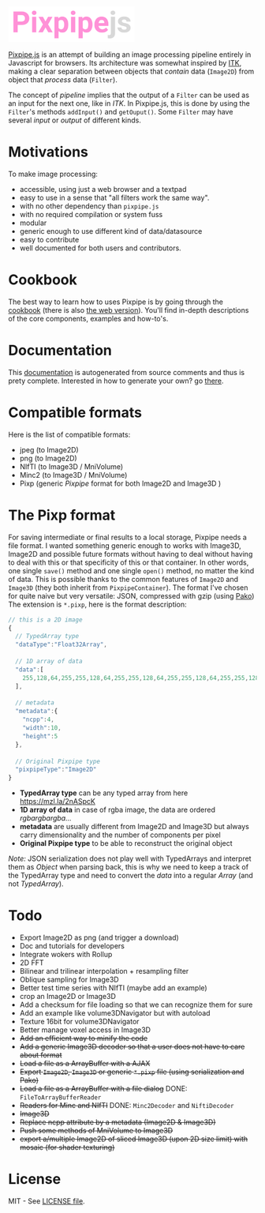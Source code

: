 ![Pixpipe.js](images/pixpipe256.png)

[Pixpipe.js](https://github.com/jonathanlurie/pixpipejs) is an attempt of building an image processing pipeline entirely in Javascript for browsers. Its architecture was somewhat inspired by [ITK](https://itk.org/), making a clear separation between objects that *contain* data (`Image2D`) from object that *process* data (`Filter`).  

The concept of *pipeline* implies that the output of a `Filter` can be used as an input for the next one, like in *ITK*. In Pixpipe.js, this is done by using the `Filter`'s methods `addInput()` and `getOuput()`. Some `Filter` may have several *input* or *output* of different kinds.

# Motivations
To make image processing:
- accessible, using just a web browser and a textpad
- easy to use in a sense that "all filters work the same way".
- with no other dependency than `pixpipe.js`
- with no required compilation or system fuss
- modular
- generic enough to use different kind of data/datasource
- easy to contribute
- well documented for both users and contributors.

# Cookbook
The best way to learn how to uses Pixpipe is by going through the [cookbook](cookbook/readme.md) (there is also [the web version](http://me.jonathanlurie.fr/pixpipejs/cookbook/)). You'll find in-depth descriptions of the core components, examples and how-to's.

# Documentation
This [documentation](http://me.jonathanlurie.fr/pixpipejs/doc/)  is autogenerated from source comments and thus is prety complete. Interested in how to generate your own? go [there](http://me.jonathanlurie.fr/pixpipejs/cookbook/#building-the-documentation).

# Compatible formats
Here is the list of compatible formats:
- jpeg (to Image2D)
- png (to Image2D)
- NIfTI (to Image3D / MniVolume)
- Minc2 (to Image3D / MniVolume)
- Pixp (generic *Pixpipe* format for both Image2D and Image3D )

# The Pixp format
For saving intermediate or final results to a local storage, Pixpipe needs a file format. I wanted something generic enough to works with Image3D, Image2D and possible future formats without having to deal without having to deal with this or that specificity of this or that container. In other words, one single `save()` method and one single `open()` method, no matter the kind of data. This is possible thanks to the common features of `Image2D` and `Image3D` (they both inherit from `PixpipeContainer`). The format I've chosen for quite naive but very versatile: JSON, compressed with gzip (using [Pako](https://github.com/nodeca/pako)) The extension is `*.pixp`, here is the format description:

```javascript
// this is a 2D image
{
  // TypedArray type
  "dataType":"Float32Array",

  // 1D array of data
  "data":[
    255,128,64,255,255,128,64,255,255,128,64,255,255,128,64,255,255,128,64,255,255,128,64,255,255,128,64,255,255,128,64,255,255,128,64,255,255,128,64,255,255,128,64,255,255,128,64,255,255,128,64,255,255,128,64,255,255,128,64,255,255,128,64,255,255,128,64,255,255,128,64,255,255,128,64,255,255,128,64,255,255,128,64,255,255,128,64,255,255,128,64,255,255,128,64,255,255,128,64,255,255,128,64,255,255,128,64,255,255,128,64,255,255,128,64,255,255,128,64,255,255,128,64,255,255,128,64,255,255,128,64,255,255,128,64,255,255,128,64,255,255,128,64,255,255,128,64,255,255,128,64,255,255,128,64,255,255,128,64,255,255,128,64,255,255,128,64,255,255,128,64,255,255,128,64,255,255,128,64,255,255,128,64,255,255,128,64,255,255,128,64,255,255,128,64,255,255,128,64,255
  ],

  // metadata
  "metadata":{
    "ncpp":4,
    "width":10,
    "height":5
  },

  // Original Pixpipe type
  "pixpipeType":"Image2D"
}
```
- **TypedArray type** can be any typed array from here https://mzl.la/2nASpcK
- **1D array of data** in case of rgba image, the data are ordered *rgbargbargba...*
- **metadata** are usually different from Image2D and Image3D but always carry dimensionality and the number of components per pixel
- **Original Pixpipe type** to be able to reconstruct the original object

*Note:* JSON serialization does not play well with TypedArrays and interpret them as *Object* when parsing back, this is why we need to keep a track of the TypedArray type and need to convert the *data* into a regular *Array* (and not *TypedArray*).

# Todo
- Export Image2D as png (and trigger a download)
- Doc and tutorials for developers
- Integrate wokers with Rollup
- 2D FFT
- Bilinear and trilinear interpolation + resampling filter
- Oblique sampling for Image3D
- Better test time series with NIfTI (maybe add an example)
- crop an Image2D or Image3D
- Add a checksum for file loading so that we can recognize them for sure
- Add an example like volume3DNavigator but with autoload
- Texture 16bit for volume3DNavigator
- Better manage voxel access in Image3D
- ~~Add an efficient way to minify the code~~
- ~~Add a generic Image3D decoder so that a user does not have to care about format~~
- ~~Load a file as a ArrayBuffer with a AJAX~~
- ~~Export `Image2D`, `Image3D` or generic `*.pixp` file (using serialization and Pako)~~
- ~~Load a file as a ArrayBuffer with a file dialog~~ DONE: `FileToArrayBufferReader`
- ~~Readers for Minc and NIfTI~~ DONE: `Minc2Decoder` and `NiftiDecoder`
- ~~Image3D~~
- ~~Replace ncpp attribute by a metadata (Image2D & Image3D)~~
- ~~Push some methods of MniVolume to Image3D~~
- ~~export a/multiple Image2D of sliced Image3D (upon 2D size limit) with mosaic (for shader texturing)~~

# License
MIT - See [LICENSE file](LICENSE).
